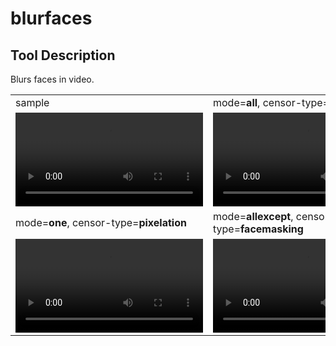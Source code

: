 # blurfaces

## Tool Description

Blurs faces in video.

<table>
<tbody>
<tr>
<td>sample</td>
<td>mode=<b>all</b>, censor-type=<b>gaussianblur</b></td>
</tr>
<tr>
<td><video src='https://user-images.githubusercontent.com/600723/212699288-73a89730-a92b-4136-a340-0e8739fc832d.mp4'/></td>
<td><video src='https://user-images.githubusercontent.com/600723/212761619-ddd63219-f4b1-4b7d-b890-1d66ae190fb0.mp4'/></td>
</tr>
<tr>
<td>mode=<b>one</b>, censor-type=<b>pixelation</b></td>
<td>mode=<b>allexcept</b>, censor-type=<b>facemasking</b></td>
</tr>
<tr>
<td><video src='https://user-images.githubusercontent.com/600723/221906178-4ba56e9e-b143-4f10-9da1-0e9aada87abe.mp4'/></td>
<td><video src='https://user-images.githubusercontent.com/600723/221908350-1d4a7f09-765d-45b0-8293-b1ed3be2a209.mp4'/></td>
</tr>
</tbody>
</table>
